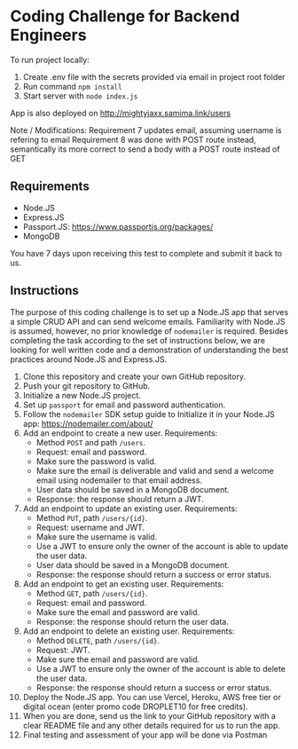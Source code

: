 # Coding Challenge for Backend Engineers

To run project locally:
1. Create .env file with the secrets provided via email in project root folder
2. Run command `npm install`
3. Start server with `node index.js`

App is also deployed on
http://mightyjaxx.samima.link/users

Note / Modifications: 
Requirement 7 updates email, assuming username is refering to email
Requirement 8 was done with POST route instead, semantically its more correct to send a body with a POST route instead of GET


## Requirements
- Node.JS 
- Express.JS 
- Passport.JS: https://www.passportjs.org/packages/
- MongoDB 

You have 7 days upon receiving this test to complete and submit it back to us.

## Instructions
The purpose of this coding challenge is to set up a Node.JS app that serves a simple CRUD API and can send welcome emails. Familiarity with Node.JS is assumed, however, no prior knowledge of `nodemailer` is required. Besides completing the task according to the set of instructions below, we are looking for well written code and a demonstration of understanding the best practices around Node.JS and Express.JS.

1. Clone this repository and create your own GitHub repository.
2. Push your git repository to GitHub.
3. Initialize a new Node.JS project.
4. Set up `passport` for email and password authentication. 
5. Follow the `nodemailer` SDK setup guide to Initialize it in your Node.JS app: https://nodemailer.com/about/
6. Add an endpoint to create a new user. Requirements: 
    - Method `POST` and path `/users`.
    - Request: email and password.
    - Make sure the password is valid.
    - Make sure the email is deliverable and valid and send a welcome email using nodemailer to that email address.
    - User data should be saved in a MongoDB document.
    - Response: the response should return a JWT.
7. Add an endpoint to update an existing user. Requirements: 
    - Method `PUT`, path `/users/{id}`.
    - Request: username and JWT.
    - Make sure the username is valid.
    - Use a JWT to ensure only the owner of the account is able to update the user data.
    - User data should be saved in a MongoDB document.
    - Response: the response should return a success or error status.
8. Add an endpoint to get an existing user. Requirements: 
    - Method `GET`, path `/users/{id}`.
    - Request: email and password. 
    - Make sure the email and password are valid.
    - Response: the response should return the user data.
9. Add an endpoint to delete an existing user. Requirements: 
    - Method `DELETE`, path `/users/{id}`.
    - Request: JWT. 
    - Make sure the email and password are valid.
    - Use a JWT to ensure only the owner of the account is able to delete the user data.
    - Response: the response should return a success or error status.
10. Deploy the Node.JS app. You can use Vercel, Heroku, AWS free tier or digital ocean (enter promo code DROPLET10 for free credits).
11. When you are done, send us the link to your GitHub repository with a clear README file and any other details required for us to run the app.
12. Final testing and assessment of your app will be done via Postman
